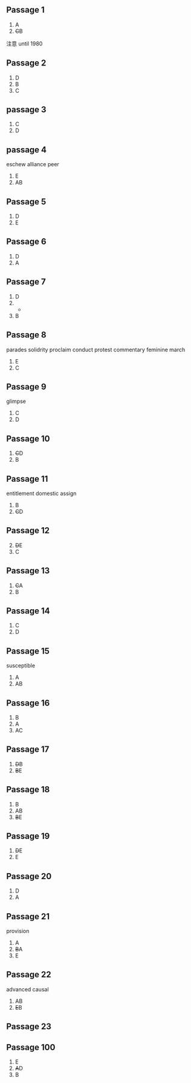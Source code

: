 ## Passage 1

1. A
2. ~~C~~B

注意 until 1980

## Passage 2

1. D
2. B
3. C

## passage 3

1. C
2. D

## passage 4

eschew
alliance 
peer

1. E
2. AB

## Passage 5

1. D
2. E

## Passage 6

1. D
2. A

## Passage 7

1. D
2. - 
3. B

## Passage 8 

parades
solidrity
proclaim 
conduct 
protest 
commentary 
feminine
march 

1. E
2. C

## Passage 9 

glimpse

1. C
2. D

## Passage 10 

1. ~~C~~D
2. B

## Passage 11

entitlement 
domestic
assign

1. B
2. ~~C~~D

## Passage 12

2. ~~D~~E
3. C

## Passage 13

1. ~~C~~A
2. B

## Passage 14

1. C
2. D

## Passage 15

susceptible

1. A
2. AB

## Passage 16

1. B
2. A
3. AC

## Passage 17

1. ~~D~~B
2. ~~B~~E

## Passage 18

1. B
2. AB
3. ~~B~~E

## Passage 19

1. ~~D~~E
2. E

## Passage 20 

1. D
2. A

## Passage 21

provision

1. A
2. ~~B~~A
3. E

## Passage 22

advanced
causal

1. AB
2.  ~~E~~B

## Passage 23

## Passage 100 

1. E
2. ~~A~~D
3. B






